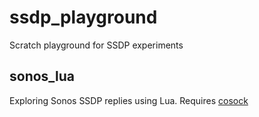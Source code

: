 # ssdp_playground
Scratch playground for SSDP experiments

## sonos_lua
Exploring Sonos SSDP replies using Lua. Requires [cosock](https://github.com/cosock/cosock)
